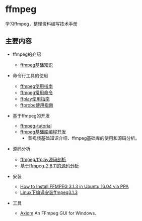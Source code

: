 # ffmpeg
学习ffmpeg，整理资料编写技术手册

## 主要内容

+ ffmpeg的介绍
  + [ffmpeg基础知识](./src/01_ffmpeg.md)

+ 命令行工具的使用
  + [ffmpeg使用指南](./src/B_FFmpeg使用指南.md)
  + [ffmpeg常用命令](./src/B_1_FFmpeg常用命令.md)
  + [ffplay使用指南](./src/A_FFplay使用指南.md)
  + [ffprobe使用指南](./src/C_FFprobe使用指南.md)

+ 基于ffmpeg的开发
  + [ffmpeg-tutorial](https://github.com/feixiao/ffmpeg-tutorial)
  + [ffmpeg基础库编程开发](http://download.csdn.net/detail/czc1009/7028295) 
    + 音视频基础知识介绍、ffmpeg基础库的使用和源码分析。

+ 源码分析
  
  + [ffmpeg/ffplay源码剖析](https://github.com/feixiao/ffsrc)
  + [基于ffmpeg-2.8.11的源码分析](https://github.com/feixiao/ffmpeg-2.8.11)


+ 安装

  + [How to Install FFMPEG 3.1.3 in Ubuntu 16.04 via PPA](http://ubuntuhandbook.org/index.php/2016/09/install-ffmpeg-3-1-ubuntu-16-04-ppa/)
  + [Linux下编译安装ffmpeg3.1.3](http://blog.csdn.net/zhangwu1241/article/details/52354604)
  
  
+  工具
    + [Axiom](https://github.com/MattMcManis/Axiom) An FFmpeg GUI for Windows.
